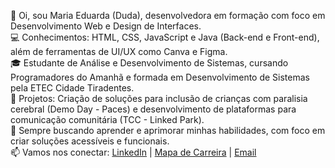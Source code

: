 👋 Oi, sou Maria Eduarda (Duda), desenvolvedora em formação com foco em Desenvolvimento Web e Design de Interfaces.  
💻 Conhecimentos: HTML, CSS, JavaScript e Java (Back-end e Front-end), além de ferramentas de UI/UX como Canva e Figma.  
🎓 Estudante de Análise e Desenvolvimento de Sistemas, cursando Programadores do Amanhã e formada em Desenvolvimento de Sistemas pela ETEC Cidade Tiradentes.  
🚀 Projetos: Criação de soluções para inclusão de crianças com paralisia cerebral (Demo Day - Paces) e desenvolvimento de plataformas para comunicação comunitária (TCC - Linked Park).  
🌱 Sempre buscando aprender e aprimorar minhas habilidades, com foco em criar soluções acessíveis e funcionais.  
📫 Vamos nos conectar: [LinkedIn](https://www.linkedin.com/in/maria-eduarda-souza-919841276/) | [Mapa de Carreira](https://mapa-carreira-swart.vercel.app/) | [Email](mariaeduardamatias2808@gmail.com)
